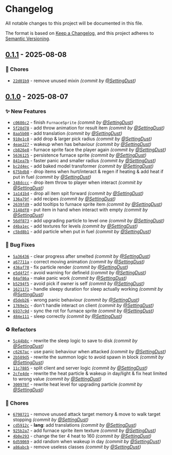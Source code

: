 # Changelog
All notable changes to this project will be documented in this file.

The format is based on [Keep a Changelog](https://keepachangelog.com/en/1.0.0/),
and this project adheres to [Semantic Versioning](https://semver.org/spec/v2.0.0.html).

## [0.1.1] - 2025-08-08
### :wrench: Chores
- [`22d01b9`](https://github.com/SettingDust/CalypsosMobs/commit/22d01b9e33b84c8f03ef65aea2d965fd8c5a69a0) - remove unused mixin *(commit by [@SettingDust](https://github.com/SettingDust))*


## [0.1.0] - 2025-08-07
### :sparkles: New Features
- [`c0686c2`](https://github.com/SettingDust/CalypsosMobs/commit/c0686c292e4fbc82875c060c4bf3ab5141f80105) - finish `FurnaceSprite` *(commit by [@SettingDust](https://github.com/SettingDust))*
- [`5f28d78`](https://github.com/SettingDust/CalypsosMobs/commit/5f28d786bb5817f77006330d3e08021a25b09bd5) - add throw animation for result item *(commit by [@SettingDust](https://github.com/SettingDust))*
- [`8aa5b08`](https://github.com/SettingDust/CalypsosMobs/commit/8aa5b081eade2bd81e159f4ae706959f75f215e9) - add translation *(commit by [@SettingDust](https://github.com/SettingDust))*
- [`910e1c8`](https://github.com/SettingDust/CalypsosMobs/commit/910e1c8b6e01121b0a23253c0dc32236912684a7) - add drop & larger pick radius *(commit by [@SettingDust](https://github.com/SettingDust))*
- [`4eae227`](https://github.com/SettingDust/CalypsosMobs/commit/4eae227ceef5128d90912a080897712a298878e5) - wakeup when has behaviour *(commit by [@SettingDust](https://github.com/SettingDust))*
- [`cb826e8`](https://github.com/SettingDust/CalypsosMobs/commit/cb826e83888c567b95796975114b0288520f23f2) - furnace sprite face the player again *(commit by [@SettingDust](https://github.com/SettingDust))*
- [`5636125`](https://github.com/SettingDust/CalypsosMobs/commit/56361256b2001465e5e7b94f138b997336025031) - persistence furnace sprite *(commit by [@SettingDust](https://github.com/SettingDust))*
- [`841ea7b`](https://github.com/SettingDust/CalypsosMobs/commit/841ea7bde380b4cd374ef83e819085d3c62b5777) - faster panic and smaller radius *(commit by [@SettingDust](https://github.com/SettingDust))*
- [`bc2d4ec`](https://github.com/SettingDust/CalypsosMobs/commit/bc2d4ec4b924dd2b0d659a0eb7d4210fa06fa2d4) - add baked model transformer *(commit by [@SettingDust](https://github.com/SettingDust))*
- [`675bdb8`](https://github.com/SettingDust/CalypsosMobs/commit/675bdb8d7700f727ee15d53b29ce45de6bf39125) - drop items when hurt/interact & regen if heating & add heat if put in fuel *(commit by [@SettingDust](https://github.com/SettingDust))*
- [`348dccc`](https://github.com/SettingDust/CalypsosMobs/commit/348dcccdd7a7515b993dde6a093c9c48e6d79b8f) - drop item throw to player when interact *(commit by [@SettingDust](https://github.com/SettingDust))*
- [`1a141b4`](https://github.com/SettingDust/CalypsosMobs/commit/1a141b47bb38ace5605fbbef61152eb61442fcb5) - drop all item spit forward *(commit by [@SettingDust](https://github.com/SettingDust))*
- [`136a79f`](https://github.com/SettingDust/CalypsosMobs/commit/136a79fea2bc240f637d505b102545f042fdd305) - add recipes *(commit by [@SettingDust](https://github.com/SettingDust))*
- [`2639fd9`](https://github.com/SettingDust/CalypsosMobs/commit/2639fd9b937dd8eff1c89a4f88759858b1e2793a) - add tooltips to furnace sprite item *(commit by [@SettingDust](https://github.com/SettingDust))*
- [`3148df0`](https://github.com/SettingDust/CalypsosMobs/commit/3148df0e13a8869a900463024b0f45e22c6b65ed) - put item in hand when interact with empty *(commit by [@SettingDust](https://github.com/SettingDust))*
- [`56df873`](https://github.com/SettingDust/CalypsosMobs/commit/56df873e2614cf284bf4336ce04c5f169703542e) - add upgrading particle to level one *(commit by [@SettingDust](https://github.com/SettingDust))*
- [`d4ba1ec`](https://github.com/SettingDust/CalypsosMobs/commit/d4ba1ec381b8224490e61b60caeec912005aa45f) - add textures for levels *(commit by [@SettingDust](https://github.com/SettingDust))*
- [`c5bd8b1`](https://github.com/SettingDust/CalypsosMobs/commit/c5bd8b1bfc10a2e36edc30616677eebbfbb83e52) - add particle when put in fuel *(commit by [@SettingDust](https://github.com/SettingDust))*

### :bug: Bug Fixes
- [`5a36436`](https://github.com/SettingDust/CalypsosMobs/commit/5a364364a2998e88c779f3519b89b8f944412cf7) - clear progress after smelted *(commit by [@SettingDust](https://github.com/SettingDust))*
- [`a67711a`](https://github.com/SettingDust/CalypsosMobs/commit/a67711ad4df39d0480f54f3f8d7b11942c619511) - correct moving animation *(commit by [@SettingDust](https://github.com/SettingDust))*
- [`436af78`](https://github.com/SettingDust/CalypsosMobs/commit/436af78d15b4331c769a943f0799bca5cfd86776) - fix particle render *(commit by [@SettingDust](https://github.com/SettingDust))*
- [`e5d4f2f`](https://github.com/SettingDust/CalypsosMobs/commit/e5d4f2fc3b9a2f36c2c650dabe27e1fce9291b78) - avoid warning for defineId *(commit by [@SettingDust](https://github.com/SettingDust))*
- [`04af86a`](https://github.com/SettingDust/CalypsosMobs/commit/04af86a3cd140edd43ac814d552e688ff926de58) - make panic work *(commit by [@SettingDust](https://github.com/SettingDust))*
- [`b5294f5`](https://github.com/SettingDust/CalypsosMobs/commit/b5294f57cbb04b339a1954a8bd3057f465b82b5c) - avoid pick if owner is self *(commit by [@SettingDust](https://github.com/SettingDust))*
- [`1621171`](https://github.com/SettingDust/CalypsosMobs/commit/1621171a01c5814331e391cc975f022c7f7fd113) - handle sleepy duration for sleep actually working *(commit by [@SettingDust](https://github.com/SettingDust))*
- [`d5deb26`](https://github.com/SettingDust/CalypsosMobs/commit/d5deb26517de1e319c7519c2f5f47d9bc404a17e) - wrong panic behaviour *(commit by [@SettingDust](https://github.com/SettingDust))*
- [`1769e2c`](https://github.com/SettingDust/CalypsosMobs/commit/1769e2cd0371eadac198875e2ab5ef78dbb8e8da) - don't handle interact on client *(commit by [@SettingDust](https://github.com/SettingDust))*
- [`6937c9d`](https://github.com/SettingDust/CalypsosMobs/commit/6937c9d87716f45014d57db744ca54accd17ae1a) - sync the rot for furnace sprite *(commit by [@SettingDust](https://github.com/SettingDust))*
- [`484e111`](https://github.com/SettingDust/CalypsosMobs/commit/484e111e5037b52000ccbec669e6d5276180f331) - sleep correctly *(commit by [@SettingDust](https://github.com/SettingDust))*

### :recycle: Refactors
- [`5c44b8c`](https://github.com/SettingDust/CalypsosMobs/commit/5c44b8c22bc4ae74a7cfcc4653a8cbd71d931482) - rewrite the sleep logic to save to disk *(commit by [@SettingDust](https://github.com/SettingDust))*
- [`c6267ac`](https://github.com/SettingDust/CalypsosMobs/commit/c6267ac5348188e77cddad498a3f637b284df9c4) - use panic behaviour when attacked *(commit by [@SettingDust](https://github.com/SettingDust))*
- [`2b589d5`](https://github.com/SettingDust/CalypsosMobs/commit/2b589d513023297dbb6a54f5d695c20c74f958f7) - rewrite the summon logic to avoid spawn in block *(commit by [@SettingDust](https://github.com/SettingDust))*
- [`11c7885`](https://github.com/SettingDust/CalypsosMobs/commit/11c78855768f503bfacf557eab56bbefdaa4feb5) - split client and server logic *(commit by [@SettingDust](https://github.com/SettingDust))*
- [`2cfe4de`](https://github.com/SettingDust/CalypsosMobs/commit/2cfe4deb9e14357716af1de89f6674d070821c14) - rewrite the heat particle & wakeup in day/light & fix heat limited to wrong value *(commit by [@SettingDust](https://github.com/SettingDust))*
- [`300978f`](https://github.com/SettingDust/CalypsosMobs/commit/300978f98ee49c20c86f5c93478398cd9752e2d4) - rewrite heat level for upgrading particle *(commit by [@SettingDust](https://github.com/SettingDust))*

### :wrench: Chores
- [`6798721`](https://github.com/SettingDust/CalypsosMobs/commit/6798721f3acfd73361a3d1d002682fe626e57c6b) - remove unused attack target memory & move to walk target stopping *(commit by [@SettingDust](https://github.com/SettingDust))*
- [`cd5912c`](https://github.com/SettingDust/CalypsosMobs/commit/cd5912c957a818876140beeef8fdd45aba901825) - **lang**: add translations *(commit by [@SettingDust](https://github.com/SettingDust))*
- [`925b2a7`](https://github.com/SettingDust/CalypsosMobs/commit/925b2a7c4841f4dd791f6f11475b86e888081659) - add furnace sprite item texture *(commit by [@SettingDust](https://github.com/SettingDust))*
- [`4b0e293`](https://github.com/SettingDust/CalypsosMobs/commit/4b0e293e734ff97b481aa6fcf3f77b398980dc6f) - change the tier 4 heat to 160 *(commit by [@SettingDust](https://github.com/SettingDust))*
- [`6d59069`](https://github.com/SettingDust/CalypsosMobs/commit/6d590699dce731b9c0fa24d95bba843579b87fdf) - add random when wakeup in day *(commit by [@SettingDust](https://github.com/SettingDust))*
- [`a86abcb`](https://github.com/SettingDust/CalypsosMobs/commit/a86abcbac5d6fc0cd98ecf6a43fe89294d13c96b) - remove useless classes *(commit by [@SettingDust](https://github.com/SettingDust))*

[0.1.0]: https://github.com/SettingDust/CalypsosMobs/compare/0.0.0...0.1.0
[0.1.1]: https://github.com/SettingDust/CalypsosMobs/compare/0.1.0...0.1.1
